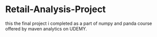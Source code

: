 # Retail-Analysis-Project
this the final project i completed as a part of numpy and panda course offered by maven analytics on UDEMY.
